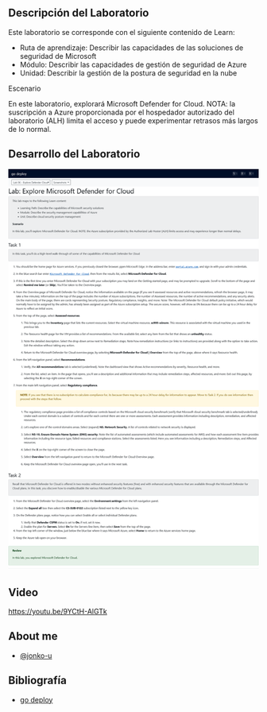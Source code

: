 
## Descripción del Laboratorio
Este laboratorio se corresponde con el siguiente contenido de Learn:

- Ruta de aprendizaje: Describir las capacidades de las soluciones de seguridad de Microsoft
- Módulo: Describir las capacidades de gestión de seguridad de Azure
- Unidad: Describir la gestión de la postura de seguridad en la nube

Escenario

En este laboratorio, explorará Microsoft Defender for Cloud. NOTA: la suscripción a Azure proporcionada por el hospedador autorizado del laboratorio (ALH) limita el acceso y puede experimentar retrasos más largos de lo normal.


## Desarrollo del Laboratorio
![Logo](/SC-900-Microsoft%20Security,%20Compliance,%20and%20Identity%20Fundamentals/Lab%2006%20-%20Explore%20Defender%20Cloud/screenshots/Lab06.png)

## Video
https://youtu.be/9YCtH-AlGTk
## About me
- [@jonko-u](https://github.com/jonko-u)

## Bibliografía

- [go deploy](https://lms.godeploy.it/)
